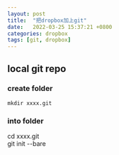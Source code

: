 ```yaml
---
layout: post
title:  "把dropbox加上git"
date:   2022-03-25 15:37:21 +0800
categories: dropbox
tags: [git, dropbox]
---
```

 
## local git repo

### create folder
  `mkdir xxxx.git`

### into folder
  cd xxxx.git   
  git init --bare 